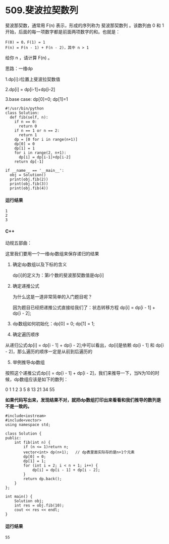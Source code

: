 # 509.斐波拉契数列
斐波那契数，通常用 F(n) 表示，形成的序列称为 斐波那契数列 。该数列由 0 和 1 开始，后面的每一项数字都是前面两项数字的和。也就是：

    F(0) = 0，F(1) = 1
    F(n) = F(n - 1) + F(n - 2)，其中 n > 1

给你 n ，请计算 F(n) 。

思路：一维dp

1.dp[i]:i位置上斐波拉契数值

2.dp[i] = dp[i-1]+dp[i-2]

3.base case: dp[0]=0; dp[1]=1

    #!/usr/bin/python
    class Solution:
      def fib(self, n):
        if n == 0:
          return 0
        if n == 1 or n == 2:
          return 1
        dp = [0 for i in range(n+1)]
        dp[0] = 0
        dp[1] = 1
        for i in range(2, n+1):
          dp[i] = dp[i-1]+dp[i-2]
        return dp[-1]

    if __name__ == '__main__':
      obj = Solution()
      print(obj.fib(2))
      print(obj.fib(3))
      print(obj.fib(4))
      
#### 运行结果
    1
    2
    3

#### C++

动规五部曲：

这里我们要用一个一维dp数组来保存递归的结果

1. 确定dp数组以及下标的含义

    dp[i]的定义为：第i个数的斐波那契数值是dp[i]

2. 确定递推公式

    为什么这是一道非常简单的入门题目呢？

    因为题目已经把递推公式直接给我们了：状态转移方程 dp[i] = dp[i - 1] + dp[i - 2];

3. dp数组如何初始化：dp[0] = 0; dp[1] = 1;

4. 确定遍历顺序

从递归公式dp[i] = dp[i - 1] + dp[i - 2];中可以看出，dp[i]是依赖 dp[i - 1] 和 dp[i - 2]，那么遍历的顺序一定是从前到后遍历的

5. 举例推导dp数组

按照这个递推公式dp[i] = dp[i - 1] + dp[i - 2]，我们来推导一下，当N为10的时候，dp数组应该是如下的数列：

0 1 1 2 3 5 8 13 21 34 55

**如果代码写出来，发现结果不对，就把dp数组打印出来看看和我们推导的数列是不是一致的。**


    #include<iostream>
    #include<vector>
    using namespace std;

    class Solution {
    public:
        int fib(int n) {
            if (n <= 1)return n;
            vector<int> dp(n+1);   // dp表里面实际存的是n+1个元素
            dp[0] = 0;
            dp[1] = 1;
            for (int i = 2; i < n + 1; i++) {
                dp[i] = dp[i - 1] + dp[i - 2];
            }
            return dp.back();
        }
    };

    int main() {
        Solution obj;
        int res = obj.fib(10);
        cout << res << endl;
    }
    
#### 运行结果
    55
